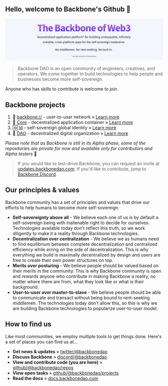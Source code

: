 ## Hello, welcome to Backbone's Github 👋

![Backbone in a nutshell](https://github.com/backbonedao/.github/blob/main/profile/assets/banner.png)

> Backbone DAO is an open community of engineers, creatives, and operators. We come together to build technologies to help people and businesses become more self-sovereign.

Anyone who has skills to contribute is welcome to join.

## Backbone projects

1. 🌌 [backbone://](https://github.com/backbonedao/network-node) - user-to-user network » [Learn more](https://docs.backbonedao.com/docs/getting-started/overview/intro#-backbone) 
2. 🚀 [Core](https://github.com/backbonedao/core-alpha) - decentralized application container » [Learn more](https://docs.backbonedao.com/docs/getting-started/overview/intro#-core) 
3. 🆔 [Id](https://github.com/backbonedao/id) - self-sovereign global identity » [Learn more](https://docs.backbonedao.com/docs/getting-started/overview/intro#-id) 
4. 🤝 [DAO](https://github.com/backbonedao/dao) - decentralized digital organization » [Learn more](https://docs.backbonedao.com/docs/getting-started/overview/intro#-dao) 

*Please note that as Backbone is still in its Alpha phase, some of the repositories are private for now and available only for contributors and Alpha testers* 🙏

> If you would like to test-drive Backbone, you can request an invite at [updates.backbonedao.com](https://updates.backbonedao.com). If you'd like to contribute, jump to [Backbone Discord](https://dsc.gg/backbonedao).

## Our principles & values

Backbone community has a set of principles and values that drive our efforts to help humans to become more self-sovereign.

- **Self-sovereignty above all** - We believe each one of us is by default a self-sovereign being with inalienable right to decide for ourselves. Technologies available today don't reflect this truth, so we work diligently to make it a reality through Backbone technologies.
- **Decentralization over centralization** - We believe we as humans need to find equilibrium between complete decentralization and centralized efficiency while erring on the side of decentralization. This is why everything we build is maximally decentralized by design and users are free to create their own power structures on top.
- **Merits over posturing** - We believe people should be valued based on their merits in the community. This is why Backbone community is open and rewards anyone who contribute in making Backbone a reality, no matter where there are from, what they look like or what is their background.
- **User-to-user over master-to-slave** - We believe people should be able to communicate and transact without being bound to rent-seeking middlemen. The technologies today don't allow this, so this is why we are building Backbone technologies to popularize user-to-user model.

## How to find us

Like most communities, we employ multiple tools to get things done. Here's a set of places you can find us at...

- **Get news & updates** » [twitter/@backbonedao](https://twitter.com/backbonedao)
- **Discuss Backbone** » [discord/@backbonedao](https://dsc.gg/backbonedao)
- **View and contribute code (you are here)** » [github/@backbonedao/repos](https://github.com/backbonedao)
- **View open tasks** » [github/@backbonedao/projects](https://github.com/orgs/backbonedao/projects?type=new)
- **Read the docs** » [docs.backbonedao.com](https://docs.backbonedao.com)
